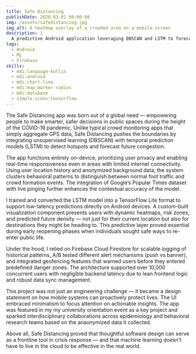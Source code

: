 ```yaml
---
title: Safe Distancing
publishDate: 2020-03-01 00:00:00
img: /assets/safedistancing.jpg
img_alt: A heatmap overlay of a crowded area on a mobile screen
description: |
  A predictive Android application leveraging DBSCAN and LSTM to forecast and visualize venue crowding in real-time. Designed to promote public safety during COVID-19.
tags:
  - Android
  - ML
  - Firebase
skills:
  - mdi:language-kotlin
  - mdi:android
  - mdi:chart-line
  - mdi:map-marker-radius
  - mdi:database
  - simple-icons:tensorflow
---
```


The Safe Distancing app was born out of a global need — empowering people to make smarter, safer decisions in public spaces during the height of the COVID-19 pandemic. Unlike typical crowd monitoring apps that simply aggregate GPS data, Safe Distancing pushes the boundaries by integrating unsupervised learning (DBSCAN) with temporal prediction models (LSTM) to detect hotspots and forecast future congestion.

The app functions entirely on-device, prioritizing user privacy and enabling real-time responsiveness even in areas with limited internet connectivity. Using user location history and anonymized background data, the system clusters behavioral patterns to distinguish between normal foot traffic and crowd formation events. The integration of Google’s Popular Times dataset with live pinging further enhances the contextual accuracy of the model.

I trained and converted the LSTM model into a TensorFlow Lite format to support low-latency predictions directly on Android devices. A custom-built visualization component presents users with dynamic heatmaps, risk zones, and predicted future density — not just for their current location but also for destinations they might be heading to. This predictive layer proved essential during early reopening phases when individuals sought safe ways to re-enter public life.

Under the hood, I relied on Firebase Cloud Firestore for scalable logging of historical patterns, A/B tested different alert mechanisms (push vs banner), and integrated geofencing features that warned users before they entered predefined danger zones. The architecture supported over 10,000 concurrent users with negligible backend latency due to lean frontend logic and robust data sync management.

This project was not just an engineering challenge — it became a design statement on how mobile systems can proactively protect lives. The UI embraced minimalism to focus attention on actionable insights. The app was featured in my my university orientation event as a key project and sparked interdisciplinary collaborations across epidemiology and behavioral research teams based on the anaonymized data it collected.

Above all, Safe Distancing proved that thoughtful software design can serve as a frontline tool in crisis response — and that machine learning doesn’t have to live in the cloud to be effective in the real world.
